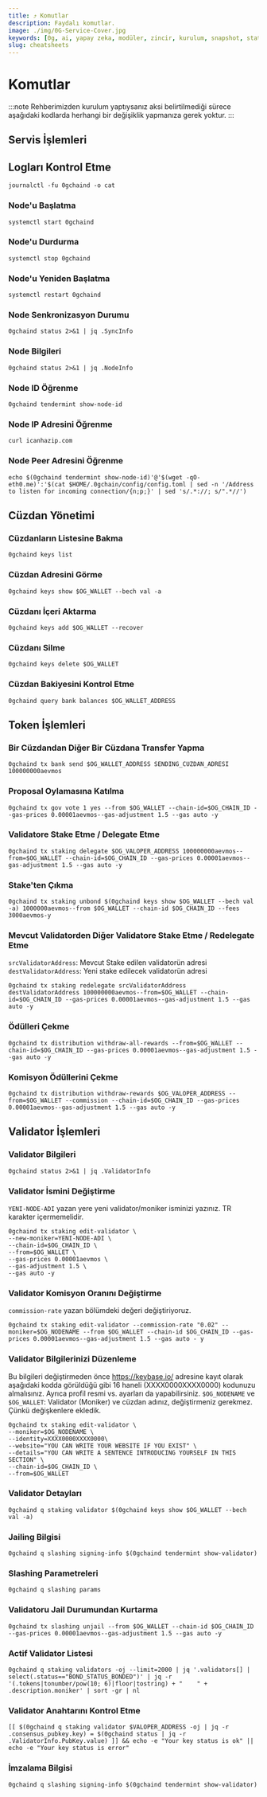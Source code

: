 ```yaml
---
title: ⤴️ Komutlar
description: Faydalı komutlar.
image: ./img/0G-Service-Cover.jpg
keywords: [0g, ai, yapay zeka, modüler, zincir, kurulum, snapshot, statesync, güncelleme]
slug: cheatsheets
---
```


# Komutlar
:::note
Rehberimizden kurulum yaptıysanız aksi belirtilmediği sürece aşağıdaki kodlarda herhangi bir değişiklik yapmanıza gerek yoktur.
:::

## Servis İşlemleri 

## Logları Kontrol Etme 
```
journalctl -fu 0gchaind -o cat
```

### Node'u Başlatma
```
systemctl start 0gchaind
```

### Node'u Durdurma
```
systemctl stop 0gchaind
```

### Node'u Yeniden Başlatma
```
systemctl restart 0gchaind
```

### Node Senkronizasyon Durumu
```
0gchaind status 2>&1 | jq .SyncInfo
```

### Node Bilgileri
```
0gchaind status 2>&1 | jq .NodeInfo
```

### Node ID Öğrenme
```
0gchaind tendermint show-node-id
```

### Node IP Adresini Öğrenme
```
curl icanhazip.com
```

### Node Peer Adresini Öğrenme
```
echo $(0gchaind tendermint show-node-id)'@'$(wget -qO- eth0.me)':'$(cat $HOME/.0gchain/config/config.toml | sed -n '/Address to listen for incoming connection/{n;p;}' | sed 's/.*://; s/".*//')
```

## Cüzdan Yönetimi

### Cüzdanların Listesine Bakma
```
0gchaind keys list
```

### Cüzdan Adresini Görme
```
0gchaind keys show $OG_WALLET --bech val -a
```

### Cüzdanı İçeri Aktarma
```
0gchaind keys add $OG_WALLET --recover
```

### Cüzdanı Silme
```
0gchaind keys delete $OG_WALLET
```

### Cüzdan Bakiyesini Kontrol Etme
```
0gchaind query bank balances $OG_WALLET_ADDRESS
```

## Token İşlemleri

### Bir Cüzdandan Diğer Bir Cüzdana Transfer Yapma
```
0gchaind tx bank send $OG_WALLET_ADDRESS SENDING_CUZDAN_ADRESI 100000000aevmos
```

### Proposal Oylamasına Katılma
```
0gchaind tx gov vote 1 yes --from $OG_WALLET --chain-id=$OG_CHAIN_ID --gas-prices 0.00001aevmos--gas-adjustment 1.5 --gas auto -y
```

### Validatore Stake Etme / Delegate Etme
```
0gchaind tx staking delegate $OG_VALOPER_ADDRESS 100000000aevmos--from=$OG_WALLET --chain-id=$OG_CHAIN_ID --gas-prices 0.00001aevmos--gas-adjustment 1.5 --gas auto -y
```

### Stake'ten Çıkma
```
0gchaind tx staking unbond $(0gchaind keys show $OG_WALLET --bech val -a) 1000000aevmos--from $OG_WALLET --chain-id $OG_CHAIN_ID --fees 3000aevmos-y
```

### Mevcut Validatorden Diğer Validatore Stake Etme / Redelegate Etme
`srcValidatorAddress`: Mevcut Stake edilen validatorün adresi
`destValidatorAddress`: Yeni stake edilecek validatorün adresi
```
0gchaind tx staking redelegate srcValidatorAddress destValidatorAddress 100000000aevmos--from=$OG_WALLET --chain-id=$OG_CHAIN_ID --gas-prices 0.00001aevmos--gas-adjustment 1.5 --gas auto -y
```

### Ödülleri Çekme
```
0gchaind tx distribution withdraw-all-rewards --from=$OG_WALLET --chain-id=$OG_CHAIN_ID --gas-prices 0.00001aevmos--gas-adjustment 1.5 --gas auto -y
```

### Komisyon Ödüllerini Çekme
```
0gchaind tx distribution withdraw-rewards $OG_VALOPER_ADDRESS --from=$OG_WALLET --commission --chain-id=$OG_CHAIN_ID --gas-prices 0.00001aevmos--gas-adjustment 1.5 --gas auto -y
```

## Validator İşlemleri

### Validator Bilgileri
```
0gchaind status 2>&1 | jq .ValidatorInfo
```

### Validator İsmini Değiştirme
`YENI-NODE-ADI` yazan yere yeni validator/moniker isminizi yazınız. TR karakter içermemelidir.
```
0gchaind tx staking edit-validator \
--new-moniker=YENI-NODE-ADI \
--chain-id=$OG_CHAIN_ID \
--from=$OG_WALLET \
--gas-prices 0.00001aevmos \
--gas-adjustment 1.5 \
--gas auto -y
```

### Validator Komisyon Oranını Değiştirme
`commission-rate` yazan bölümdeki değeri değiştiriyoruz.
```
0gchaind tx staking edit-validator --commission-rate "0.02" --moniker=$OG_NODENAME --from $OG_WALLET --chain-id $OG_CHAIN_ID --gas-prices 0.00001aevmos--gas-adjustment 1.5 --gas auto - y
```

### Validator Bilgilerinizi Düzenleme
Bu bilgileri değiştirmeden önce https://keybase.io/ adresine kayıt olarak aşağıdaki kodda görüldüğü gibi 16 haneli (XXXX0000XXXX0000) kodunuzu almalısınız. Ayrıca profil resmi vs. ayarları da yapabilirsiniz. 
`$OG_NODENAME` ve `$OG_WALLET`: Validator (Moniker) ve cüzdan adınız, değiştirmeniz gerekmez. Çünkü değişkenlere ekledik.
```
0gchaind tx staking edit-validator \
--moniker=$OG_NODENAME \
--identity=XXXX0000XXXX0000\
--website="YOU CAN WRITE YOUR WEBSITE IF YOU EXIST" \
--details="YOU CAN WRITE A SENTENCE INTRODUCING YOURSELF IN THIS SECTION" \
--chain-id=$OG_CHAIN_ID \
--from=$OG_WALLET
```

### Validator Detayları
```
0gchaind q staking validator $(0gchaind keys show $OG_WALLET --bech val -a)
```

### Jailing Bilgisi
```
0gchaind q slashing signing-info $(0gchaind tendermint show-validator)
```

### Slashing Parametreleri
```
0gchaind q slashing params
```

### Validatoru Jail Durumundan Kurtarma 
```
0gchaind tx slashing unjail --from $OG_WALLET --chain-id $OG_CHAIN_ID --gas-prices 0.00001aevmos--gas-adjustment 1.5 --gas auto -y
```

### Actif Validator Listesi
```
0gchaind q staking validators -oj --limit=2000 | jq '.validators[] | select(.status=="BOND_STATUS_BONDED")' | jq -r '(.tokens|tonumber/pow(10; 6)|floor|tostring) + " 	 " + .description.moniker' | sort -gr | nl
```

### Validator Anahtarını Kontrol Etme
```
[[ $(0gchaind q staking validator $VALOPER_ADDRESS -oj | jq -r .consensus_pubkey.key) = $(0gchaind status | jq -r .ValidatorInfo.PubKey.value) ]] && echo -e "Your key status is ok" || echo -e "Your key status is error"
```

### İmzalama Bilgisi
```
0gchaind q slashing signing-info $(0gchaind tendermint show-validator)
```